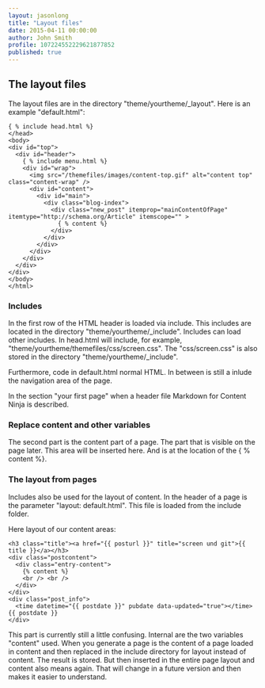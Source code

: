 ```yaml
---
layout: jasonlong
title: "Layout files"
date: 2015-04-11 00:00:00
author: John Smith
profile: 107224552229621877852
published: true
---
```


## The layout files

The layout files are in the directory "theme/yourtheme/_layout". Here is an example "default.html":
    
    { % include head.html %}
    </head>
    <body>
    <div id="top">
      <div id="header">
        { % include menu.html %}
        <div id="wrap">
          <img src="/themefiles/images/content-top.gif" alt="content top" class="content-wrap" />
          <div id="content">
            <div id="main">
              <div class="blog-index">
                <div class="new_post" itemprop="mainContentOfPage" itemtype="http://schema.org/Article" itemscope="" >
                  { % content %}
                </div>
              </div>
            </div>
          </div>
        </div>
      </div>
    </div>
    </body>
    </html>

### Includes 

In the first row of the HTML header is loaded via include. This includes are located in the directory "theme/yourtheme/_include". Includes can load other includes.
In head.html will include, for example, "theme/yourtheme/themefiles/css/screen.css". The "css/screen.css" is also stored in the directory "theme/yourtheme/_include".

Furthermore, code in default.html normal HTML. In between is still a inlude the navigation area of the page.

In the section "your first page" when a header file Markdown for Content Ninja is described. 

### Replace content and other variables

The second part is the content part of a page. The part that is visible on the page later.
This area will be inserted here. And is at the location of the { % content %}.

### The layout from pages

Includes also be used for the layout of content. In the header of a page is the parameter "layout: default.html". This file is loaded from the include folder.

Here layout of our content areas:

    <h3 class="title"><a href="{{ posturl }}" title="screen und git">{{ title }}</a></h3>
    <div class="postcontent">
      <div class="entry-content">
        {% content %}
        <br /> <br />
      </div>
    </div>
    <div class="post_info">
      <time datetime="{{ postdate }}" pubdate data-updated="true"></time> {{ postdate }}
    </div>

This part is currently still a little confusing. Internal are the two variables "content" used. 
When you generate a page is the content of a page loaded in content and then replaced in the include directory for layout instead of content.
The result is stored. But then inserted in the entire page layout and content also means again. 
That will change in a future version and then makes it easier to understand.




